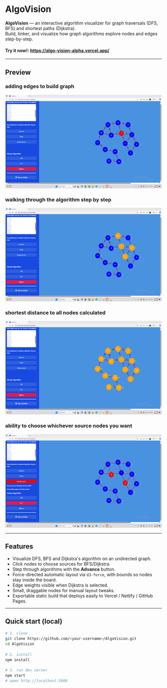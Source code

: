 # AlgoVision

**AlgoVision** — an interactive algorithm visualizer for graph traversals (DFS, BFS) and shortest paths (Dijkstra).  
Build, tinker, and visualize how graph algorithms explore nodes and edges step-by-step.

#### Try it now!: **https://algo-vision-alpha.vercel.app/**

---

## Preview
### adding edges to build graph
<img src="docs/s2.png" alt="screenshot" width="600" height="300" />

### walking through the algorithm step by step
<img src="docs/s3.png" alt="screenshot" width="600" height="300" />

### shortest distance to all nodes calculated
<img src="docs/s4.png" alt="screenshot" width="600" height="300" />

### ability to choose whichever source nodes you want
<img src="docs/s5.png" alt="screenshot" width="600" height="300" />

---

## Features

- Visualize DFS, BFS and Dijkstra's algorithm on an undirected graph.
- Click nodes to choose sources for BFS/Dijkstra.
- Step through algorithms with the **Advance** button.
- Force-directed automatic layout via `d3-force`, with bounds so nodes stay inside the board.
- Edge weights visible when Dijkstra is selected.
- Small, draggable nodes for manual layout tweaks.
- Exportable static build that deploys easily to Vercel / Netlify / GitHub Pages.

---

## Quick start (local)

```bash
# 1. clone
git clone https://github.com/<your-username>/AlgoVision.git
cd AlgoVision

# 2. install
npm install

# 3. run dev server
npm start
# open http://localhost:3000
